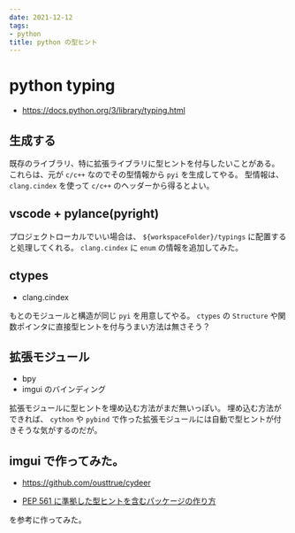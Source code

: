 ```yaml
---
date: 2021-12-12
tags:
- python
title: python の型ヒント
---
```


# python typing

* https://docs.python.org/3/library/typing.html

## 生成する

既存のライブラリ、特に拡張ライブラリに型ヒントを付与したいことがある。
これらは、元が `c/c++` なのでその型情報から `pyi` を生成してやる。
型情報は、 `clang.cindex` を使って `c/c++` のヘッダーから得るとよい。

## vscode + pylance(pyright)

プロジェクトローカルでいい場合は、 `${workspaceFolder}/typings` に配置すると処理してくれる。
`clang.cindex` に `enum` の情報を追加してみた。

## ctypes

* clang.cindex

もとのモジュールと構造が同じ `pyi` を用意してやる。
`ctypes` の `Structure` や関数ポインタに直接型ヒントを付与うまい方法は無さそう？

## 拡張モジュール

* bpy
* imgui のバインディング

拡張モジュールに型ヒントを埋め込む方法がまだ無いっぽい。
埋め込む方法ができれば、 `cython` や `pybind` で作った拡張モジュールには自動で型ヒントが付きそうな気がするのだが。

## imgui で作ってみた。

* https://github.com/ousttrue/cydeer

* [PEP 561 に準拠した型ヒントを含むパッケージの作り方](https://blog.ymyzk.com/2018/09/creating-packages-using-pep-561/)

を参考に作ってみた。


